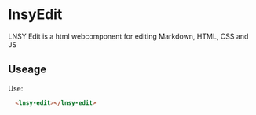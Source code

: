 # lnsyEdit

LNSY Edit is a html webcomponent for editing Markdown, HTML, CSS and JS

## Useage

<lnsy-edit></lnsy-edit>

Use:

```html
  <lnsy-edit></lnsy-edit>
```

